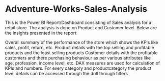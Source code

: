 # Adventure-Works-Sales-Analysis

This is the Power BI Report/Dashboard consisting of Sales analysis for a retail store. The analysis is done on Product and Customer level. Below are the insights presented in the 
report:

Overall summary of the performance of the store which shows the KPIs like sales, profit, return, etc.
Product details with the top selling and profitable products and the least selling products
Customer details with the profitable customers and there purchasing behaviour as per various attributes like age, profession, income level, etc.
DAX measures are used for calculation of KPIs and numbers.
For every category and productcategory the product level details can be accessed through the drill through filters

